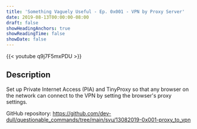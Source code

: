 ```yaml
---
title: 'Something Vaguely Useful - Ep. 0x001 - VPN by Proxy Server'
date: 2019-08-13T00:00:00-08:00
draft: false
showHeadingAnchors: true
showReadingTime: false
showDate: false
---
```


{{< youtube q9j7F5mxPDU >}}

## Description
Set up Private Internet Access (PIA) and TinyProxy so that any browser on the network can connect to the VPN by setting the browser's proxy settings.

GitHub repository:
https://github.com/dev-dull/questionable_commands/tree/main/svu/13082019-0x001-proxy_to_vpn
